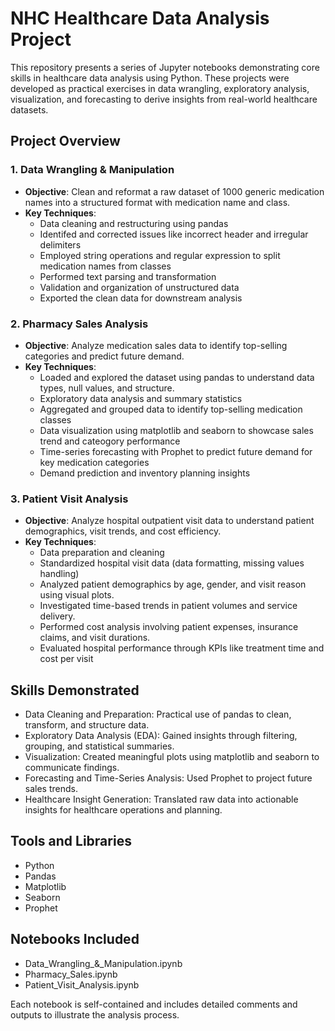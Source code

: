 # NHC Healthcare Data Analysis Project

This repository presents a series of Jupyter notebooks demonstrating core skills in healthcare data analysis using Python. These projects were developed as practical exercises in data wrangling, exploratory analysis, visualization, and forecasting to derive insights from real-world healthcare datasets.

## Project Overview

### 1. Data Wrangling & Manipulation
- **Objective**: Clean and reformat a raw dataset of 1000 generic medication names into a structured format with medication name and class.
- **Key Techniques**:
  - Data cleaning and restructuring using pandas
  - Identifed and corrected issues like incorrect header and irregular delimiters
  - Employed string operations and regular expression to split medication names from classes 
  - Performed text parsing and transformation
  - Validation and organization of unstructured data
  - Exported the clean data for downstream analysis 

### 2. Pharmacy Sales Analysis
- **Objective**: Analyze medication sales data to identify top-selling categories and predict future demand.
- **Key Techniques**:
  - Loaded and explored the dataset using pandas to understand data types, null values, and structure.
  - Exploratory data analysis and summary statistics
  - Aggregated and grouped data to identify top-selling medication classes
  - Data visualization using matplotlib and seaborn to showcase sales trend and cateogory performance
  - Time-series forecasting with Prophet to predict future demand for key medication categories
  - Demand prediction and inventory planning insights

### 3. Patient Visit Analysis
- **Objective**: Analyze hospital outpatient visit data to understand patient demographics, visit trends, and cost efficiency.
- **Key Techniques**:
   - Data preparation and cleaning
   - Standardized hospital visit data (data formatting, missing values handling)
   - Analyzed patient demographics by age, gender, and visit reason using visual plots.
   - Investigated time-based trends in patient volumes and service delivery.
   - Performed cost analysis involving patient expenses, insurance claims, and visit durations.
   - Evaluated hospital performance through KPIs like treatment time and cost per visit

## Skills Demonstrated

- Data Cleaning and Preparation: Practical use of pandas to clean, transform, and structure data.
- Exploratory Data Analysis (EDA): Gained insights through filtering, grouping, and statistical summaries.
- Visualization: Created meaningful plots using matplotlib and seaborn to communicate findings.
- Forecasting and Time-Series Analysis: Used Prophet to project future sales trends.
- Healthcare Insight Generation: Translated raw data into actionable insights for healthcare operations and planning.

## Tools and Libraries

- Python
- Pandas
- Matplotlib
- Seaborn
- Prophet

## Notebooks Included

- Data_Wrangling_&_Manipulation.ipynb
- Pharmacy_Sales.ipynb
- Patient_Visit_Analysis.ipynb

Each notebook is self-contained and includes detailed comments and outputs to illustrate the analysis process.
